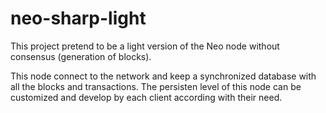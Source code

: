 # neo-sharp-light

This project pretend to be a light version of the Neo node without consensus (generation of blocks). 

This node connect to the network and keep a synchronized database with all the blocks and transactions. The persisten level of this node can be customized and develop by each client according with their need.